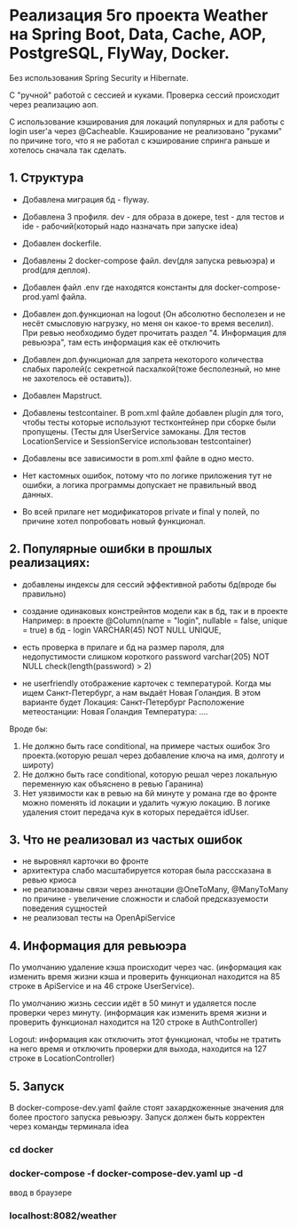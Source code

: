 # Реализация 5го проекта Weather на Spring Boot, Data, Cache, AOP, PostgreSQL, FlyWay, Docker.
Без использования Spring Security и Hibernate.

С "ручной" работой c сессией и куками. Проверка сессий происходит через реализацию аоп.

С использование кэширования для локаций популярных и для работы с login user'а через @Cacheable.
Кэширование не реализовано "руками" по причине того, что я не работал с кэширование спринга раньше и хотелось сначала так сделать.


## 1. Структура

- Добавлена миграция бд - flyway.
- Добавлена 3 профиля. dev - для образа в докере, test - для тестов и ide - рабочий(который надо назначать при запуске idea)
- Добавлен dockerfile.
- Добавлены 2 docker-compose файл. dev(для запуска ревьюэра) и prod(для деплоя).
- Добавлен файл .env где находятся константы для docker-compose-prod.yaml файла.

- Добавлен доп.функционал на logout
(Он абсолютно бесполезен и не несёт смысловую нагрузку, но меня он какое-то время веселил).
При ревью необходимо будет прочитать раздел "4. Информация для ревьюэра", там есть информация как её отключить

- Добавлен доп.функционал для запрета некоторого количества слабых паролей(с секретной пасхалкой(тоже бесполезный, но мне не захотелось её оставить)).
- Добавлен Mapstruct.
- Добавлены testcontainer. В pom.xml файле добавлен plugin для того, чтобы тесты которые используют тестконтейнер при сборке были пропущены.
(Тесты для UserService замоканы. Для тестов LocationService и SessionService использован testcontainer)

- Добавлены все зависимости в pom.xml файле в одно место.
- Нет кастомных ошибок, потому что по логике приложения тут не ошибки, а логика программы допускает не правильный ввод данных.
- Во всей прилаге нет модификаторов private и final у полей, по причине хотел попробовать новый функционал.



## 2. Популярные ошибки в прошлых реализациях:
- добавлены индексы для сессий эффективной работы бд(вроде бы правильно)

- создание одинаковых констрейнтов модели как в бд, так и в проекте 
Например: 
в проекте   @Column(name = "login", nullable = false, unique = true)
в бд - login VARCHAR(45) NOT NULL UNIQUE,

- есть проверка в прилаге и бд на размер пароля, для недопустимости слишком короткого
password varchar(205) NOT NULL check(length(password) > 2)

- не userfriendly отображение карточек с температурой. Когда мы ищем Санкт-Петербург, а нам выдаёт Новая Голандия.
В этом варианте будет 
Локация: Санкт-Петербург
Расположение метеостанции: Новая Голандия
Температура: ....

Вроде бы:
1. Не должно быть race conditional, на примере частых ошибок 3го проекта.(которую решал через добавление ключа
на имя, долготу и широту)
2. Не должно быть race conditional, которую решал через локальную переменную как объяснено в ревью Гаранина) 
3. Нет уязвимости как в ревью на 6й минуте у романа где во фронте можно поменять id локации и удалить чужую локацию. 
В логике удаления стоит передача кук в которых передаётся idUser.



## 3. Что не реализовал из частых ошибок
- не выровнял карточки во фронте
- архитектура слабо масштабируется которая была расссказана в ревью криоса
- не реализованы связи через аннотации @OneToMany, @ManyToMany
по причине - увеличение сложности и слабой предсказуемости поведения сущностей
- не реализовал тесты на OpenApiService



## 4. Информация для ревьюэра
По умолчанию удаление кэша происходит через час.
(информация как изменить время жизни кэша и проверить функционал находится на 85 строке в ApiService и на 46 строке UserService).

По умолчанию жизнь сессии идёт в 50 минут и удаляется после проверки через минуту.
(информация как изменить время жизни и проверить функционал находится на 120 строке в AuthController)

Logout: информация как отключить этот функционал, 
чтобы не тратить на него время и отключить проверки для выхода, находится на 127 строке в LocationController)


## 5. Запуск
В docker-compose-dev.yaml файле стоят захардкоженные значения для более простого запуска ревьюэру.
Запуск должен быть корректен через команды терминала idea
### cd docker
### docker-compose -f docker-compose-dev.yaml up -d

ввод в браузере 
### localhost:8082/weather
